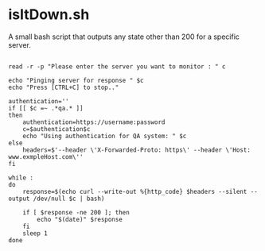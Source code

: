 # isItDown.sh

A small bash script that outputs any state other than 200 for a specific server.

```

read -r -p "Please enter the server you want to monitor : " c

echo "Pinging server for response " $c
echo "Press [CTRL+C] to stop.."

authentication=''
if [[ $c =~ .*qa.* ]]
then
   	authentication=https://username:password
   	c=$authentication$c
  	echo "Using authentication for QA system: " $c
else
	headers=$'--header \'X-Forwarded-Proto: https\' --header \'Host: www.exmpleHost.com\''
fi

while :
do
	response=$(echo curl --write-out %{http_code} $headers --silent --output /dev/null $c | bash)
	
	if [ $response -ne 200 ]; then
		echo "$(date)" $response
	fi
	sleep 1
done
```
